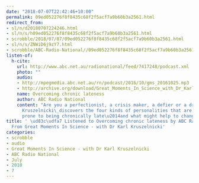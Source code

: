 ```yaml
---
date: "2018-07-07T22:42:46+10:00"
permalink: 09ed052276f8f8435c68f2f5acf7a9b60b3a2561.html
redirect_from:
- sl/n/d20180707224246.html
- sl/n/s/h09ed052276f8f8435c68f2f5acf7a9b60b3a2561.html
- scrobble/2018/07/07/09ed052276f8f8435c68f2f5acf7a9b60b3a2561.html
- sl/n/s/ZNWiD6j9zY7.html
- scrobble/ABC-Radio-National//09ed052276f8f8435c68f2f5acf7a9b60b3a2561.html
listen-of:
  h-cite:
    url: http://www.abc.net.au/radionational/feed/7417248/podcast.xml
    photo: ""
    audio:
    - http://mpegmedia.abc.net.au/rn/podcast/2016/10/gms_20161025.mp3
    - http://archive.org/download/Great_Moments_In_Science_with_Dr_Karl_Kruszelnicki-Podcast-by-ABC_Radio_National/Overcoming_chronic_lateness.mp3
    name: Overcoming chronic lateness
    author: ABC Radio National
    content: "Are you a perfectionist, a crisis maker, a defier or a dreamer?Dr Karl
      Kruszelnicki\_discovers the four kinds of personalities that are especially
      prone to being chronically late\u2014and what might help to change these habits."
title: ' \ud83c\udfa7 Listened to Overcoming chronic lateness by ABC Radio National
  From Great Moments In Science - with Dr Karl Kruszelnicki'
categories:
- scrobble
- audio
- Great Moments In Science - with Dr Karl Kruszelnicki
- ABC Radio National
- July
- 2018
- 7
---
```


